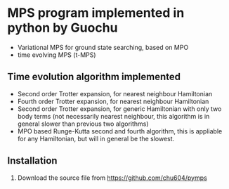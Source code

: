 # MPS program implemented in python by Guochu
- Variational MPS for ground state searching, based on MPO
- time evolving MPS (t-MPS) 

## Time evolution algorithm implemented
- Second order Trotter expansion, for nearest neighbour Hamiltonian
- Fourth order Trotter expansion, for nearest neighbour Hamiltonian
- Second order Trotter expansion, for generic Hamiltonian with only two body terms (not necessarily nearest neighbour, this algorithm is in general slower than previous two algorithms)
- MPO based Runge-Kutta second and fourth algorithm, this is appliable for any Hamiltonian, but will in general be the slowest.

## Installation

1. Download the source file from https://github.com/chu604/pymps
